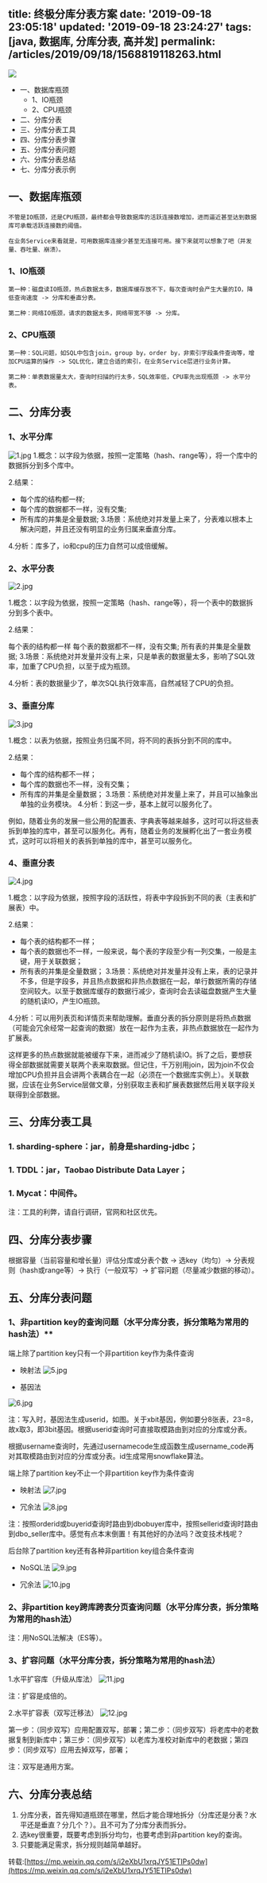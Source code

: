 title: 终极分库分表方案
date: '2019-09-18 23:05:18'
updated: '2019-09-18 23:24:27'
tags: [java, 数据库, 分库分表, 高并发]
permalink: /articles/2019/09/18/1568819118263.html
---
![](https://img.hacpai.com/bing/20171107.jpg?imageView2/1/w/960/h/540/interlace/1/q/100) 

* 一、数据库瓶颈
	* 1、IO瓶颈
	* 2、CPU瓶颈
* 二、分库分表
* 三、分库分表工具
* 四、分库分表步骤
* 五、分库分表问题
* 六、分库分表总结
* 七、分库分表示例

## 一、数据库瓶颈

```
不管是IO瓶颈，还是CPU瓶颈，最终都会导致数据库的活跃连接数增加，进而逼近甚至达到数据库可承载活跃连接数的阈值。

在业务Service来看就是，可用数据库连接少甚至无连接可用。接下来就可以想象了吧（并发量、吞吐量、崩溃）。
```

### 1、IO瓶颈
```
第一种：磁盘读IO瓶颈，热点数据太多，数据库缓存放不下，每次查询时会产生大量的IO，降低查询速度 -> 分库和垂直分表。

第二种：网络IO瓶颈，请求的数据太多，网络带宽不够 -> 分库。
```

### 2、CPU瓶颈
```
第一种：SQL问题，如SQL中包含join，group by，order by，非索引字段条件查询等，增加CPU运算的操作 -> SQL优化，建立合适的索引，在业务Service层进行业务计算。

第二种：单表数据量太大，查询时扫描的行太多，SQL效率低，CPU率先出现瓶颈 -> 水平分表。
```

## 二、分库分表

### 1、水平分库
![1.jpg](https://img.hacpai.com/file/2019/09/1-5c4b1e2c.jpg)
1.概念：以字段为依据，按照一定策略（hash、range等），将一个库中的数据拆分到多个库中。

2.结果：

*  每个库的结构都一样;
* 每个库的数据都不一样，没有交集;
* 所有库的并集是全量数据;
3.场景：系统绝对并发量上来了，分表难以根本上解决问题，并且还没有明显的业务归属来垂直分库。

4.分析：库多了，io和cpu的压力自然可以成倍缓解。

### 2、水平分表
![2.jpg](https://img.hacpai.com/file/2019/09/2-a51c2fe7.jpg)

1.概念：以字段为依据，按照一定策略（hash、range等），将一个表中的数据拆分到多个表中。

2.结果：

每个表的结构都一样
每个表的数据都不一样，没有交集;
所有表的并集是全量数据;
3.场景：系统绝对并发量并没有上来，只是单表的数据量太多，影响了SQL效率，加重了CPU负担，以至于成为瓶颈。

4.分析：表的数据量少了，单次SQL执行效率高，自然减轻了CPU的负担。

### 3、垂直分库
![3.jpg](https://img.hacpai.com/file/2019/09/3-d317985f.jpg)

1.概念：以表为依据，按照业务归属不同，将不同的表拆分到不同的库中。

2.结果：

* 每个库的结构都不一样；
* 每个库的数据也不一样，没有交集；
* 所有库的并集是全量数据；
3.场景：系统绝对并发量上来了，并且可以抽象出单独的业务模块。
4.分析：到这一步，基本上就可以服务化了。

例如，随着业务的发展一些公用的配置表、字典表等越来越多，这时可以将这些表拆到单独的库中，甚至可以服务化。再有，随着业务的发展孵化出了一套业务模式，这时可以将相关的表拆到单独的库中，甚至可以服务化。

### 4、垂直分表
![4.jpg](https://img.hacpai.com/file/2019/09/4-37e74d45.jpg)

1.概念：以字段为依据，按照字段的活跃性，将表中字段拆到不同的表（主表和扩展表）中。

2.结果：

* 每个表的结构都不一样；
* 每个表的数据也不一样，一般来说，每个表的字段至少有一列交集，一般是主键，用于关联数据；
* 所有表的并集是全量数据；
3.场景：系统绝对并发量并没有上来，表的记录并不多，但是字段多，并且热点数据和非热点数据在一起，单行数据所需的存储空间较大。以至于数据库缓存的数据行减少，查询时会去读磁盘数据产生大量的随机读IO，产生IO瓶颈。

4.分析：可以用列表页和详情页来帮助理解。垂直分表的拆分原则是将热点数据（可能会冗余经常一起查询的数据）放在一起作为主表，非热点数据放在一起作为扩展表。

这样更多的热点数据就能被缓存下来，进而减少了随机读IO。拆了之后，要想获得全部数据就需要关联两个表来取数据。但记住，千万别用join，因为join不仅会增加CPU负担并且会讲两个表耦合在一起（必须在一个数据库实例上）。关联数据，应该在业务Service层做文章，分别获取主表和扩展表数据然后用关联字段关联得到全部数据。

## 三、分库分表工具

### 1. sharding-sphere：jar，前身是sharding-jdbc；
### 1. TDDL：jar，Taobao Distribute Data Layer；
### 1. Mycat：中间件。
注：工具的利弊，请自行调研，官网和社区优先。

## 四、分库分表步骤

根据容量（当前容量和增长量）评估分库或分表个数 -> 选key（均匀）-> 分表规则（hash或range等）-> 执行（一般双写）-> 扩容问题（尽量减少数据的移动）。

## 五、分库分表问题

### 1、非partition key的查询问题（水平分库分表，拆分策略为常用的hash法）**

端上除了partition key只有一个非partition key作为条件查询
* 映射法
![5.jpg](https://img.hacpai.com/file/2019/09/5-960cbd5a.jpg)

* 基因法

![6.jpg](https://img.hacpai.com/file/2019/09/6-6984aa8a.jpg)

注：写入时，基因法生成userid，如图。关于xbit基因，例如要分8张表，23=8，故x取3，即3bit基因。根据userid查询时可直接取模路由到对应的分库或分表。

根据username查询时，先通过usernamecode生成函数生成username_code再对其取模路由到对应的分库或分表。id生成常用snowflake算法。

端上除了partition key不止一个非partition key作为条件查询
* 映射法
![7.jpg](https://img.hacpai.com/file/2019/09/7-33a425b3.jpg)

* 冗余法
![8.jpg](https://img.hacpai.com/file/2019/09/8-56e105ce.jpg)


注：按照orderid或buyerid查询时路由到dbobuyer库中，按照sellerid查询时路由到dbo_seller库中。感觉有点本末倒置！有其他好的办法吗？改变技术栈呢？

后台除了partition key还有各种非partition key组合条件查询
* NoSQL法
![9.jpg](https://img.hacpai.com/file/2019/09/9-d839252c.jpg)

* 冗余法
![10.jpg](https://img.hacpai.com/file/2019/09/10-aee7d2fa.jpg)

### 2、非partition key跨库跨表分页查询问题（水平分库分表，拆分策略为常用的hash法）

注：用NoSQL法解决（ES等）。

### 3、扩容问题（水平分库分表，拆分策略为常用的hash法）

1.水平扩容库（升级从库法）
![11.jpg](https://img.hacpai.com/file/2019/09/11-a6b40729.jpg)


注：扩容是成倍的。

2.水平扩容表（双写迁移法）
![12.jpg](https://img.hacpai.com/file/2019/09/12-d5bc1249.jpg)


第一步：（同步双写）应用配置双写，部署；第二步：（同步双写）将老库中的老数据复制到新库中；第三步：（同步双写）以老库为准校对新库中的老数据；第四步：（同步双写）应用去掉双写，部署；

注：双写是通用方案。

## 六、分库分表总结

1. 分库分表，首先得知道瓶颈在哪里，然后才能合理地拆分（分库还是分表？水平还是垂直？分几个？）。且不可为了分库分表而拆分。
1. 选key很重要，既要考虑到拆分均匀，也要考虑到非partition key的查询。
1. 只要能满足需求，拆分规则越简单越好。

转载:[https://mp.weixin.qq.com/s/i2eXbU1xrqJY51ETIPs0dw](https://mp.weixin.qq.com/s/i2eXbU1xrqJY51ETIPs0dw)